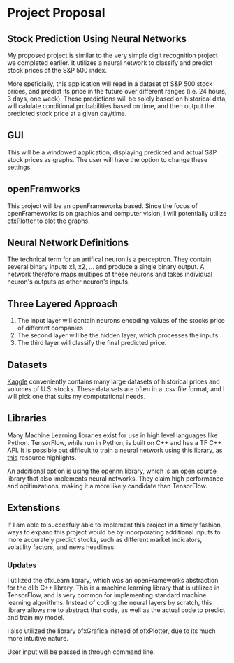 # Project Proposal
## Stock Prediction Using Neural Networks
My proposed project is similar to the very simple digit recognition project we completed earlier. It utilizes a neural network to classify and predict stock prices of the S&P 500 index.

More speficially, this application will read in a dataset of S&P 500 stock prices, and predict its price in the future over different ranges (i.e. 24 hours, 3 days, one week). These predictions will be solely based on historical data, will calulate conditional probabilities based on time, and then output the predicted stock price at a given day/time. 

## GUI
This will be a windowed application, displaying predicted and actual S&P stock prices as graphs. The user will have the option to change these settings. 

## openFramworks
This project will be an openFrameworks based. Since the focus of openFrameworks is on graphics and computer vision, I will potentially utilize [ofxPlotter](https://github.com/yeswecan/ofxPlotter) to plot the graphs. 

## Neural Network Definitions
The technical term for an artifical neuron is a perceptron. They contain several binary inputs x1, x2, ... and produce a single binary output. A network therefore maps multipes of these neurons and takes individual neuron's outputs as other neuron's inputs. 

## Three Layered Approach
1. The input layer will contain neurons encoding values of the stocks price of different companies
2. The second layer will be the hidden layer, which processes the inputs. 
3. The third layer will classify the final predicted price. 

## Datasets
[Kaggle](https://www.kaggle.com/borismarjanovic/price-volume-data-for-all-us-stocks-etfs) conveniently contains many large datasets of historical prices and volumes of U.S. stocks. These data sets are often in a .csv file format, and I will pick one that suits my computational needs. 

## Libraries
Many Machine Learning libraries exist for use in high level languages like Python. TensorFlow, while run in Python, is built on C++ and has a TF C++ API. It is possible but difficult to train a neural network using this library, as [this](https://matrices.io/training-a-deep-neural-network-using-only-tensorflow-c/) resource highlights. 

An additional option is using the [opennn](http://www.opennn.net/) library, which is an open source library that also implements neural networks. They claim high performance and opitimzations, making it a more likely candidate than TensorFlow. 

## Extenstions
If I am able to succesfuly able to implement this project in a timely fashion, ways to expand this project would be by incorporating additional inputs to more accurately predict stocks, such as different market indicators, volatility factors, and news headlines. 

### Updates
I utilized the ofxLearn library, which was an openFrameworks abstraction for the dlib C++ library. This is a machine learning library that is utilized in TensorFlow, and is very common for implementing standard machine learning algorithms.
Instead of coding the neural layers by scratch, this library allows me to abstract that code, as well as the actual code to predict and train my model. 

I also utilized the library ofxGrafica instead of ofxPlotter, due to its much more intuitive nature. 

User input will be passed in through command line.
